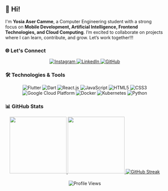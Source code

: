 ## 👋 Hi! 

I'm **Yosia Aser Camme**, a Computer Engineering student with a strong focus on **Mobile Development, Artificial Intelligence, Frontend Technologies, and Cloud Computing**. I’m excited to collaborate on projects where I can learn, contribute, and grow. Let’s work together!!!

### 🌐 Let's Connect

<div align="center">
  <a href="https://www.instagram.com/yosiaser/">
    <img src="https://img.shields.io/badge/Instagram-E4405F?style=flat&logo=instagram&logoColor=white" alt="Instagram"/>
  </a>
  <a href="https://www.linkedin.com/in/yosiaac/">
    <img src="https://img.shields.io/badge/LinkedIn-0077B5?style=flat&logo=linkedin&logoColor=white" alt="LinkedIn"/>
  </a>
  <a href="https://github.com/Shinkai91">
    <img src="https://img.shields.io/badge/GitHub-181717?style=flat&logo=github&logoColor=white" alt="GitHub"/>
  </a>
</div>

### 🛠️ Technologies & Tools

<div align="center">
  <img src="https://img.shields.io/badge/Flutter-02569B?style=flat&logo=flutter&logoColor=white" alt="Flutter"/>
  <img src="https://img.shields.io/badge/Dart-0175C2?style=flat&logo=dart&logoColor=white" alt="Dart"/>

  <img src="https://img.shields.io/badge/React-61DAFB?style=flat&logo=react&logoColor=black" alt="React.js"/>
  <img src="https://img.shields.io/badge/JavaScript-F7DF1E?style=flat&logo=javascript&logoColor=black" alt="JavaScript"/>
  <img src="https://img.shields.io/badge/HTML5-E34F26?style=flat&logo=html5&logoColor=white" alt="HTML5"/>
  <img src="https://img.shields.io/badge/CSS3-1572B6?style=flat&logo=css3&logoColor=white" alt="CSS3"/>

  <img src="https://img.shields.io/badge/Google%20Cloud-4285F4?style=flat&logo=google-cloud&logoColor=white" alt="Google Cloud Platform"/>
  <img src="https://img.shields.io/badge/Docker-2496ED?style=flat&logo=docker&logoColor=white" alt="Docker"/>
  <img src="https://img.shields.io/badge/Kubernetes-326CE5?style=flat&logo=kubernetes&logoColor=white" alt="Kubernetes"/>

  <img src="https://img.shields.io/badge/Python-3776AB?style=flat&logo=python&logoColor=white" alt="Python"/>
</div>

### 📊 GitHub Stats

<div align="center">
  <a href="https://github.com/Shinkai91">
    <img height="180em" src="https://github-readme-stats-eight-theta.vercel.app/api?username=Shinkai91&show_icons=true&theme=nightowl&include_all_commits=true&count_private=true" />
  </a>


  <a href="https://github.com/Shinkai91">
    <img height="180em" src="https://github-readme-stats-eight-theta.vercel.app/api/top-langs/?username=Shinkai91&layout=compact&langs_count=8&theme=nightowl" />
  </a>

  <a href="https://git.io/streak-stats">
    <img src="https://streak-stats.demolab.com?user=Shinkai91&theme=moltack" alt="GitHub Streak" />
  </a>
  
  <div style="margin-top: 20px;">
    <img src="https://komarev.com/ghpvc/?username=Shinkai91&style=for-the-badge" alt="Profile Views" />
  </div>
</div>
